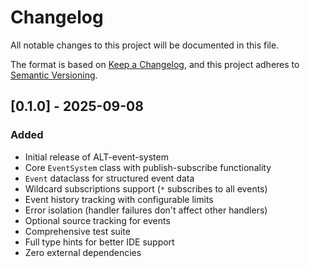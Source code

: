 # Changelog

All notable changes to this project will be documented in this file.

The format is based on [Keep a Changelog](https://keepachangelog.com/en/1.0.0/),
and this project adheres to [Semantic Versioning](https://semver.org/spec/v2.0.0.html).

## [0.1.0] - 2025-09-08

### Added
- Initial release of ALT-event-system
- Core `EventSystem` class with publish-subscribe functionality
- `Event` dataclass for structured event data
- Wildcard subscriptions support (`*` subscribes to all events)
- Event history tracking with configurable limits
- Error isolation (handler failures don't affect other handlers)
- Optional source tracking for events
- Comprehensive test suite
- Full type hints for better IDE support
- Zero external dependencies